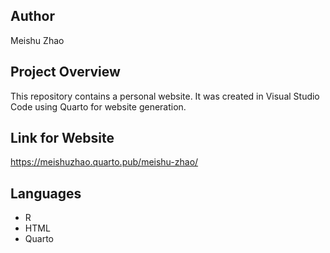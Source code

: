 ## Author
Meishu Zhao

## Project Overview
This repository contains a personal website.
It was created in Visual Studio Code using Quarto for website generation.

## Link for Website
https://meishuzhao.quarto.pub/meishu-zhao/

## Languages
- R
- HTML
- Quarto